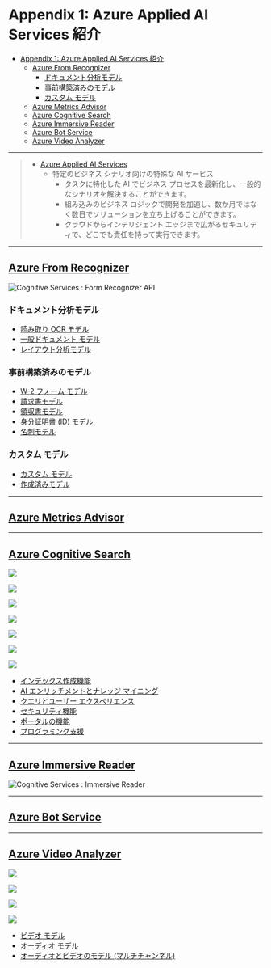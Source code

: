# Appendix 1: Azure Applied AI Services 紹介

- [Appendix 1: Azure Applied AI Services 紹介](#appendix-1-azure-applied-ai-services-紹介)
  - [Azure From Recognizer](#azure-from-recognizer)
    - [ドキュメント分析モデル](#ドキュメント分析モデル)
    - [事前構築済みのモデル](#事前構築済みのモデル)
    - [カスタム モデル](#カスタム-モデル)
  - [Azure Metrics Advisor](#azure-metrics-advisor)
  - [Azure Cognitive Search](#azure-cognitive-search)
  - [Azure Immersive Reader](#azure-immersive-reader)
  - [Azure Bot Service](#azure-bot-service)
  - [Azure Video Analyzer](#azure-video-analyzer)


---


> * [Azure Applied AI Services](https://learn.microsoft.com/ja-jp/azure/applied-ai-services/)
>     - 特定のビジネス シナリオ向けの特殊な AI サービス
>         - タスクに特化した AI でビジネス プロセスを最新化し、一般的なシナリオを解決することができます。
>         - 組み込みのビジネス ロジックで開発を加速し、数か月ではなく数日でソリューションを立ち上げることができます。
>         - クラウドからインテリジェント エッジまで広がるセキュリティで、どこでも責任を持って実行できます。


---


## [Azure From Recognizer](https://learn.microsoft.com/ja-jp/azure/applied-ai-services/what-are-applied-ai-services#azure-form-recognizer)

![Cognitive Services : Form Recognizer API](./assets/images/Microsoft%20AIご紹介資料_V10_201911-00015.png)

### ドキュメント分析モデル

- [読み取り OCR モデル](https://learn.microsoft.com/ja-jp/azure/applied-ai-services/form-recognizer/concept-read)
- [一般ドキュメント モデル](https://learn.microsoft.com/ja-jp/azure/applied-ai-services/form-recognizer/concept-general-document)
- [レイアウト分析モデル](https://learn.microsoft.com/ja-jp/azure/applied-ai-services/form-recognizer/concept-layout)

### 事前構築済みのモデル

- [W-2 フォーム モデル](https://learn.microsoft.com/ja-jp/azure/applied-ai-services/form-recognizer/concept-w2)
- [請求書モデル](https://learn.microsoft.com/ja-jp/azure/applied-ai-services/form-recognizer/concept-invoice)
- [領収書モデル](https://learn.microsoft.com/ja-jp/azure/applied-ai-services/form-recognizer/concept-receipt)
- [身分証明書 (ID) モデル](https://learn.microsoft.com/ja-jp/azure/applied-ai-services/form-recognizer/concept-id-document)
- [名刺モデル](https://learn.microsoft.com/ja-jp/azure/applied-ai-services/form-recognizer/concept-business-card)

### カスタム モデル

- [カスタム モデル](https://learn.microsoft.com/ja-jp/azure/applied-ai-services/form-recognizer/concept-custom)
- [作成済みモデル](https://learn.microsoft.com/ja-jp/azure/applied-ai-services/form-recognizer/concept-model-overview#composed-models)


---


## [Azure Metrics Advisor](https://learn.microsoft.com/ja-jp/azure/applied-ai-services/what-are-applied-ai-services#azure-metrics-advisor)


---


## [Azure Cognitive Search](https://learn.microsoft.com/ja-jp/azure/applied-ai-services/what-are-applied-ai-services#azure-cognitive-search)

![](./assets/images/Microsoft%20AIご紹介資料_V10_201911-00064.png)

![](./assets/images/Microsoft%20AIご紹介資料_V10_201911-00065.png)

![](./assets/images/Microsoft%20AIご紹介資料_V10_201911-00066.png)

![](./assets/images/Microsoft%20AIご紹介資料_V10_201911-00067.png)

![](./assets/images/Microsoft%20AIご紹介資料_V10_201911-00068.png)

![](./assets/images/Microsoft%20AIご紹介資料_V10_201911-00069.png)

![](./assets/images/20211216_dllab_Ignite-2021-Update-AI_ML編_1280x720px-00017.png)

- [インデックス作成機能](https://learn.microsoft.com/ja-jp/azure/search/search-features-list#indexing-features)
- [AI エンリッチメントとナレッジ マイニング](https://learn.microsoft.com/ja-jp/azure/search/search-features-list#ai-enrichment-and-knowledge-mining)
- [クエリとユーザー エクスペリエンス](https://learn.microsoft.com/ja-jp/azure/search/search-features-list#query-and-user-experience)
- [セキュリティ機能](https://learn.microsoft.com/ja-jp/azure/search/search-features-list#security-features)
- [ポータルの機能](https://learn.microsoft.com/ja-jp/azure/search/search-features-list#portal-features)
- [プログラミング支援](https://learn.microsoft.com/ja-jp/azure/search/search-features-list#programmability)


---


## [Azure Immersive Reader](https://learn.microsoft.com/ja-jp/azure/applied-ai-services/what-are-applied-ai-services#azure-immersive-reader)

![Cognitive Services : Immersive Reader](./assets/images/Microsoft%20AIご紹介資料_V10_201911-00035.png)


---


## [Azure Bot Service](https://learn.microsoft.com/ja-jp/azure/applied-ai-services/what-are-applied-ai-services#azure-bot-service)


---


## [Azure Video Analyzer](https://learn.microsoft.com/ja-jp/azure/applied-ai-services/what-are-applied-ai-services#azure-video-analyzer)

![](./assets/images/20211216_dllab_Ignite-2021-Update-AI_ML編_1280x720px-00010.png)

![](./assets/images/20211216_dllab_Ignite-2021-Update-AI_ML編_1280x720px-00011.png)

![](./assets/images/20211216_dllab_Ignite-2021-Update-AI_ML編_1280x720px-00012.png)

![](./assets/images/20211216_dllab_Ignite-2021-Update-AI_ML編_1280x720px-00013.png)

- [ビデオ モデル](https://learn.microsoft.com/ja-jp/azure/azure-video-indexer/video-indexer-overview#video-models)
- [オーディオ モデル](https://learn.microsoft.com/ja-jp/azure/azure-video-indexer/video-indexer-overview#audio-models)
- [オーディオとビデオのモデル (マルチチャンネル)](https://learn.microsoft.com/ja-jp/azure/azure-video-indexer/video-indexer-overview#audio-and-video-models-multi-channels)


